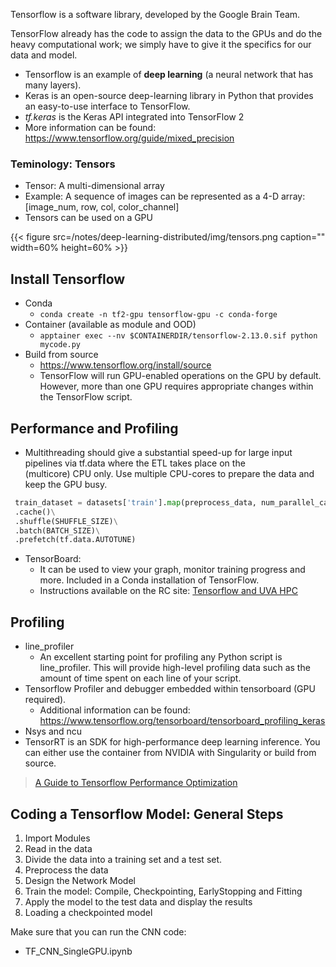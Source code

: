 Tensorflow is a software library, developed by the Google Brain Team.

TensorFlow already has the code to assign the data to the GPUs and do the heavy computational work; we simply have to give it the specifics for our data and model.

* Tensorflow is an example of __deep learning__ \(a neural network that has many layers\).
* Keras is an open-source deep-learning library in Python that provides an easy-to-use interface to TensorFlow.
* _tf.keras_ is the Keras API integrated into TensorFlow 2
* More information can be found: https://www.tensorflow.org/guide/mixed_precision

### Teminology:  Tensors
* Tensor: A multi-dimensional array
* Example: A sequence of images can be represented as a 4-D array: [image_num, row, col, color_channel]
* Tensors can be used on a GPU

{{< figure src=/notes/deep-learning-distributed/img/tensors.png caption="" width=60% height=60% >}}

## Install Tensorflow

* Conda
  * `conda create -n tf2-gpu tensorflow-gpu -c conda-forge`
* Container (available as module and OOD)
  * `apptainer exec --nv $CONTAINERDIR/tensorflow-2.13.0.sif python mycode.py`
* Build from source
  * https://www.tensorflow.org/install/source
  * TensorFlow will run GPU-enabled operations on the GPU by default. However,  more than one GPU requires appropriate changes within the TensorFlow script.


## Performance and Profiling

* Multithreading should give a substantial speed-up for large input pipelines via tf.data where the ETL takes place on the (multicore) CPU only. Use multiple CPU-cores to prepare the data and keep the GPU busy.
```python
 train_dataset = datasets['train'].map(preprocess_data, num_parallel_calls=tf.data.AUTOTUNE)\
 .cache()\
 .shuffle(SHUFFLE_SIZE)\
 .batch(BATCH_SIZE)\
 .prefetch(tf.data.AUTOTUNE)
```

* TensorBoard:
  * It can be used to view your graph, monitor training progress and more. Included in a Conda installation of TensorFlow.
  * Instructions available on the RC site: [Tensorflow and UVA HPC](https://www.rc.virginia.edu/userinfo/hpc/software/tensorflow/)

## Profiling
* line_profiler
  * An excellent starting point for profiling any Python script is line_profiler. This will provide high-level profiling data such as the amount of time spent on each line of your script.
* Tensorflow Profiler and debugger embedded within tensorboard (GPU required).
  * Additional information can be found: https://www.tensorflow.org/tensorboard/tensorboard_profiling_keras
* Nsys and ncu
* TensorRT is an SDK for high-performance deep learning inference. You can either use the container from NVIDIA with Singularity or build from source.

> [A Guide to Tensorflow Performance Optimization](https://tigress-web.princeton.edu/~jdh4/TensorflowPerformanceOptimization_GTC2021.pdf)


## Coding a Tensorflow Model: General Steps

1. Import Modules
2. Read in the data
3. Divide the data into a training set and a test set.
4. Preprocess the data
5. Design the Network Model
6. Train the model: Compile, Checkpointing, EarlyStopping and Fitting
7. Apply the model to the test data and display the results
8. Loading a checkpointed model


Make sure that you can run the CNN code:
  * TF_CNN_SingleGPU.ipynb


<!-- The next page will provide an exercise with Tensorflow where we will import modules, read in data, split the data, pre-process the data, design the model, and apply the model to test data and evaluate. Additionally, we will provide instructions on how to **load a checkpointed NN model** and **load a saved model**. (TAKE OUT THIS PAGE AND ACTIVITY) -->


